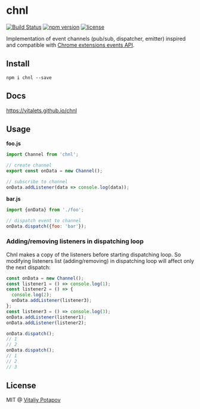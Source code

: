 # chnl
[![Build Status](https://travis-ci.org/vitalets/chnl.svg?branch=master)](https://travis-ci.org/vitalets/chnl)
[![npm version](https://badge.fury.io/js/chnl.svg)](https://badge.fury.io/js/chnl)
[![license](https://img.shields.io/npm/l/chnl.svg)](https://www.npmjs.com/package/chnl)

Implementation of event channels (pub/sub, dispatcher, emitter) inspired and
compatible with [Chrome extensions events API](https://developer.chrome.com/extensions/events#type-Event).

## Install
```
npm i chnl --save
```

## Docs
https://vitalets.github.io/chnl

## Usage
**foo.js**
```js
import Channel from 'chnl';

// create channel
export const onData = new Channel();

// subscribe to channel
onData.addListener(data => console.log(data));
```

**bar.js**
```js
import {onData} from './foo';

// dispatch event to channel
onData.dispatch({foo: 'bar'});
```

### Adding/removing listeners in dispatching loop
Chnl makes a copy of the listeners before starting dispatching loop.
So modifying listeners list (adding/removing) in dispatching loop will affect only the next dispatch:
```js
const onData = new Channel();
const listener1 = () => console.log(1);
const listener2 = () => {
  console.log(2);
  onData.addListener(listener3);
};
const listener3 = () => console.log(3);
onData.addListener(listener1);
onData.addListener(listener2);

onData.dispatch();
// 1
// 2
onData.dispatch();
// 1
// 2
// 3
```

## License
MIT @ [Vitaliy Potapov](https://github.com/vitalets)
